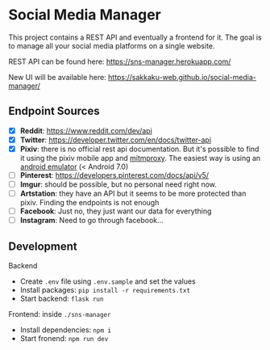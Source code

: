 # Social Media Manager

This project contains a REST API and eventually a frontend for it. The goal is to manage all your social media platforms
on a single website.

REST API can be found here: https://sns-manager.herokuapp.com/

New UI will be available here: https://sakkaku-web.github.io/social-media-manager/

## Endpoint Sources

- [x] **Reddit**: https://www.reddit.com/dev/api
- [x] **Twitter**: https://developer.twitter.com/en/docs/twitter-api
- [x] **Pixiv**: there is no official rest api documentation. But it's possible to find it using the pixiv mobile app
      and [mitmproxy](https://mitmproxy.org). The easiest way is using an [android emulator](https://genymotion.com/) (< Android 7.0)
- [ ] **Pinterest**: https://developers.pinterest.com/docs/api/v5/
- [ ] **Imgur**: should be possible, but no personal need right now.
- [ ] **Artstation**: they have an API but it seems to be more protected than pixiv. Finding the endpoints is not enough
- [ ] **Facebook**: Just no, they just want our data for everything
- [ ] **Instagram**: Need to go through facebook...

## Development

Backend

- Create `.env` file using `.env.sample` and set the values
- Install packages: `pip install -r requirements.txt`
- Start backend: `flask run`

Frontend: inside `./sns-manager`

- Install dependencies: `npm i`
- Start fronend: `npm run dev`
